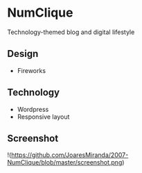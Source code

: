 # NumClique
Technology-themed blog and digital lifestyle

## Design
* Fireworks

## Technology
* Wordpress
* Responsive layout

## Screenshot

!(https://github.com/JoaresMiranda/2007-NumClique/blob/master/screenshot.png)
